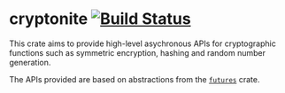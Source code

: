 # cryptonite [![Build Status](https://travis-ci.org/srijs/rust-cryptonite.svg?branch=master)](https://travis-ci.org/srijs/rust-cryptonite)

This crate aims to provide high-level asychronous APIs for cryptographic
functions such as symmetric encryption, hashing and random number generation.

The APIs provided are based on abstractions from the [`futures`](https://docs.rs/futures)
crate.
